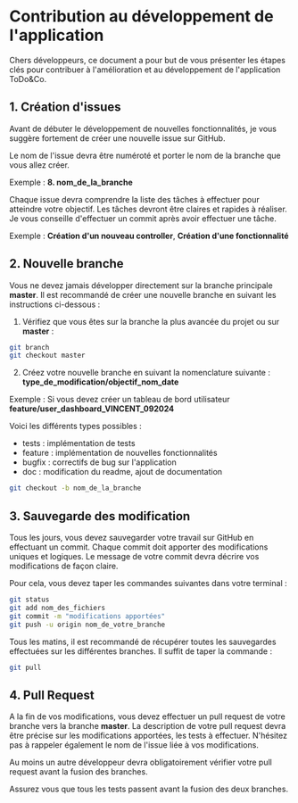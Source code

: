 # Contribution au développement de l'application

Chers développeurs, ce document a pour but de vous présenter les étapes clés pour contribuer à l'amélioration et au développement de l'application ToDo&Co.

## 1. Création d'issues

Avant de débuter le développement de nouvelles fonctionnalités, je vous suggère fortement de créer une nouvelle issue sur GitHub. 

Le nom de l'issue devra être numéroté et porter le nom de la branche que vous allez créer. 

Exemple : **8. nom_de_la_branche**

Chaque issue devra comprendre la liste des tâches à effectuer pour atteindre votre objectif. Les tâches devront être claires et rapides à réaliser. Je vous conseille d'effectuer un commit après avoir effectuer une tâche.

Exemple : **Création d'un nouveau controller**, **Création d'une fonctionnalité**

## 2. Nouvelle branche

Vous ne devez jamais développer directement sur la branche principale **master**. Il est recommandé de créer une nouvelle branche en suivant les instructions ci-dessous : 

1. Vérifiez que vous êtes sur la branche la plus avancée du projet ou sur **master** :

```bash
git branch
git checkout master
```

2. Créez votre nouvelle branche en suivant la nomenclature suivante : **type_de_modification/objectif_nom_date**

Exemple : Si vous devez créer un tableau de bord utilisateur
**feature/user_dashboard_VINCENT_092024**

Voici les différents types possibles :
- tests : implémentation de tests
- feature : implémentation de nouvelles fonctionnalités
- bugfix : correctifs de bug sur l'application
- doc : modification du readme, ajout de documentation

```bash
git checkout -b nom_de_la_branche
```

## 3. Sauvegarde des modification

Tous les jours, vous devez sauvegarder votre travail sur GitHub en effectuant un commit.
Chaque commit doit apporter des modifications uniques et logiques. Le message de votre commit devra décrire vos modifications de façon claire.

Pour cela, vous devez taper les commandes suivantes dans votre terminal :

```bash
git status
git add nom_des_fichiers
git commit -m "modifications apportées"
git push -u origin nom_de_votre_branche
```

Tous les matins, il est recommandé de récupérer toutes les sauvegardes effectuées sur les différentes branches. Il suffit de taper la commande :

```bash
git pull
```

## 4. Pull Request

A la fin de vos modifications, vous devez effectuer un pull request de votre branche vers la branche **master**. La description de votre pull request devra être précise sur les modifications apportées, les tests à effectuer. N'hésitez pas à rappeler également le nom de l'issue liée à vos modifications.

Au moins un autre développeur devra obligatoirement vérifier votre pull request avant la fusion des branches. 

Assurez vous que tous les tests passent avant la fusion des deux branches.